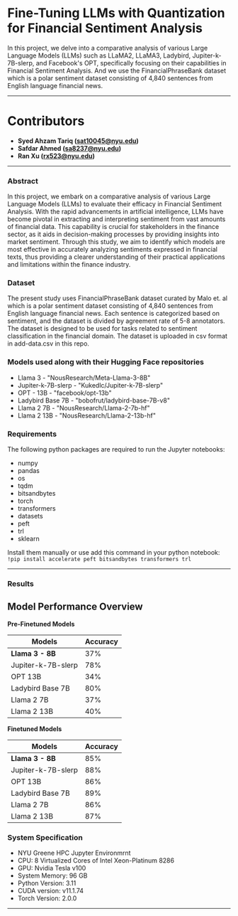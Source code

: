 # Fine-Tuning LLMs with Quantization for Financial Sentiment Analysis
In this project, we delve into a comparative analysis of various Large Language Models (LLMs) such as LLaMA2, LLaMA3, Ladybird, Jupiter-k-7B-slerp,  and Facebook's OPT, specifically focusing on their capabilities in Financial Sentiment Analysis.  And we use the FinancialPhraseBank dataset which is a polar sentiment dataset consisting of 4,840 sentences from English language financial news.


---

# Contributors

* **Syed Ahzam Tariq (sat10045@nyu.edu)**
* **Safdar Ahmed (sa8237@nyu.edu)**
* **Ran Xu (rx523@nyu.edu)**

---

### Abstract
In this project, we embark on a comparative analysis of various Large Language Models (LLMs) to evaluate their efficacy in Financial Sentiment Analysis. With the rapid advancements in artificial intelligence, LLMs have become pivotal in extracting and interpreting sentiment from vast amounts of financial data. This capability is crucial for stakeholders in the finance sector, as it aids in decision-making processes by providing insights into market sentiment. Through this study, we aim to identify which models are most effective in accurately analyzing sentiments expressed in financial texts, thus providing a clearer understanding of their practical applications and limitations within the finance industry.

### Dataset

The present study uses FinancialPhraseBank dataset curated by Malo et. al which is a polar sentiment dataset consisting of 4,840 sentences from English language financial news. Each sentence is categorized based on sentiment, and the dataset is divided by agreement rate of 5-8 annotators. The dataset is designed to be used for tasks related to sentiment classification in the financial domain. The dataset is uploaded in csv format in add-data.csv in this repo.

### Models used along with their Hugging Face repositories

* Llama 3  - "NousResearch/Meta-Llama-3-8B"
* Jupiter-k-7B-slerp  - "Kukedlc/Jupiter-k-7B-slerp"
* OPT - 13B - "facebook/opt-13b"
* Ladybird Base 7B - "bobofrut/ladybird-base-7B-v8"
* Llama 2 7B - "NousResearch/Llama-2-7b-hf"
* Llama 2 13B - "NousResearch/Llama-2-13b-hf"


### Requirements
The following python packages are required to run the Jupyter notebooks:
* numpy
* pandas
* os
* tqdm
* bitsandbytes
* torch
* transformers
* datasets
* peft
* trl
* sklearn

Install them manually or use add this command in your python notebook:
`!pip install accelerate peft bitsandbytes transformers trl`

---
### Results
## Model Performance Overview

**Pre-Finetuned Models**

| Models             | Accuracy |
| ------------------ | -------- |
| **Llama 3 - 8B**   | 37%      |
| Jupiter-k-7B-slerp | 78%      |
| OPT 13B            | 34%      |
| Ladybird Base 7B   | 80%      |
| Llama 2 7B         | 37%      |
| Llama 2 13B        | 40%      |

**Finetuned Models**

| Models             | Accuracy |
| ------------------ | -------- |
| **Llama 3 - 8B**   | 85%      |
| Jupiter-k-7B-slerp | 88%      |
| OPT 13B            | 86%      |
| Ladybird Base 7B   | 89%      |
| Llama 2 7B         | 86%      |
| Llama 2 13B        | 87%      |

### System Specification

* NYU Greene HPC Jupyter Environmrnt
* CPU: 8 Virtualized Cores of Intel Xeon-Platinum 8286
* GPU: Nvidia Tesla v100
* System Memory: 96 GB
* Python Version: 3.11
* CUDA version: v11.1.74
* Torch Version: 2.0.0

---

